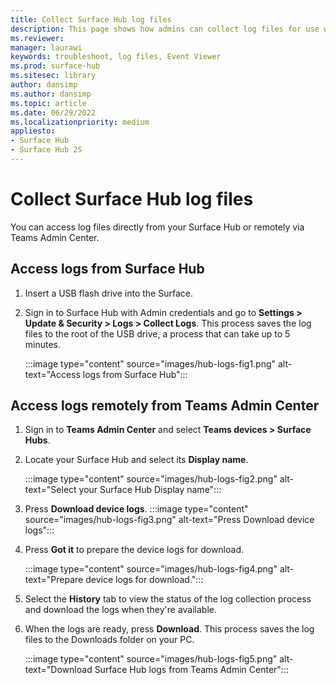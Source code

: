 ```yaml
---
title: Collect Surface Hub log files
description: This page shows how admins can collect log files for use when troubleshooting Surface Hub. 
ms.reviewer: 
manager: laurawi
keywords: troubleshoot, log files, Event Viewer
ms.prod: surface-hub
ms.sitesec: library
author: dansimp
ms.author: dansimp
ms.topic: article
ms.date: 06/29/2022
ms.localizationpriority: medium
appliesto:
- Surface Hub 
- Surface Hub 2S
---
```


# Collect Surface Hub log files

You can access log files directly from your Surface Hub or remotely via Teams Admin Center.

## Access logs from Surface Hub

1. Insert a USB flash drive into the Surface. 
2. Sign in to Surface Hub with Admin credentials and go to **Settings > Update & Security > Logs > Collect Logs**. This process saves the log files to the root of the USB drive, a process that can take up to 5 minutes.
  
    :::image type="content" source="images/hub-logs-fig1.png" alt-text="Access logs from Surface Hub":::

## Access logs remotely from Teams Admin Center

1. Sign in to **Teams Admin Center** and select **Teams devices > Surface Hubs**.
2. Locate your Surface Hub and select its **Display name**.

    :::image type="content" source="images/hub-logs-fig2.png" alt-text="Select your Surface Hub Display name":::

3. Press **Download device logs**.
    :::image type="content" source="images/hub-logs-fig3.png" alt-text="Press Download device logs":::

4. Press **Got it** to prepare the device logs for download.

    :::image type="content" source="images/hub-logs-fig4.png" alt-text="Prepare  device logs for download.":::

5. Select the **History** tab to view the status of the log collection process and download the logs when they're available.
6. When the logs are ready, press **Download**. This process saves the log files to the Downloads folder on your PC.

    :::image type="content" source="images/hub-logs-fig5.png" alt-text="Download Surface Hub logs from Teams Admin Center":::
